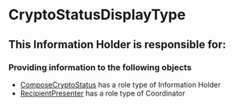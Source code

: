# CryptoStatusDisplayType
## This Information Holder is responsible for:
### Providing information to the following objects 
* [ComposeCryptoStatus](../InformationHolders/ComposeCryptoStatus.md) has a role type of Information Holder
* [RecipientPresenter](../Coordinators/RecipientPresenter.md) has a role type of Coordinator
